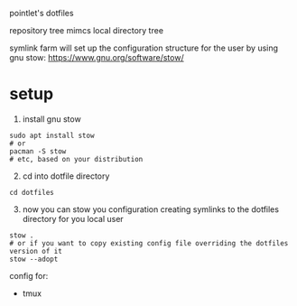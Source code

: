 pointlet's dotfiles

repository tree mimcs local directory tree

symlink farm will set up the configuration structure for the user by using gnu stow: https://www.gnu.org/software/stow/

# setup
1. install gnu stow
```
sudo apt install stow
# or 
pacman -S stow
# etc, based on your distribution
```
2. cd into dotfile directory
```
cd dotfiles
```
3. now you can stow you configuration creating symlinks to the dotfiles directory for you local user
   
```
stow .
# or if you want to copy existing config file overriding the dotfiles version of it
stow --adopt
```

config for:
- tmux
